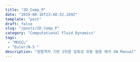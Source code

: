 ```yaml
---
title: "2D_Comp_P"
date: "2019-08-16T23:40:32.169Z"
template: "post"
draft: false
slug: "/posts/2D_Comp_P"
category: "Computational Fluid Dynamics"
tags: 
 - "MUSCL"
 - "Euler/N-S "
description: "정렬격자 기반 2차원 압축성 유동 범용 해석 SW Manual"
---
```


